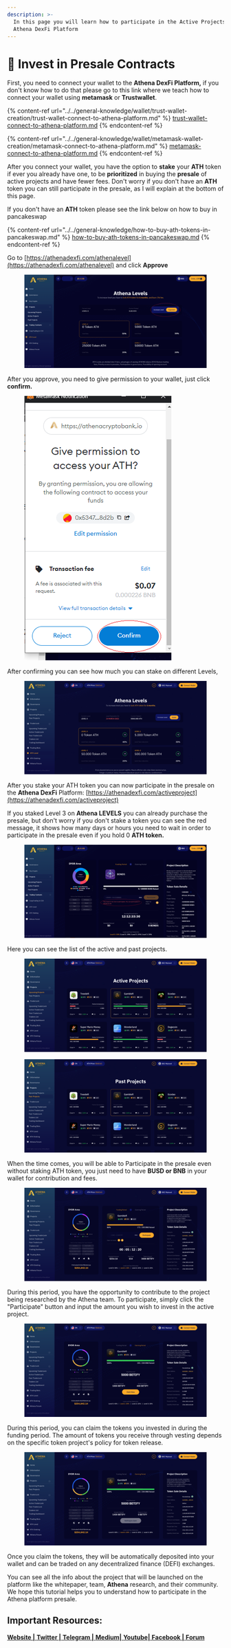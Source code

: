 ```yaml
---
description: >-
  In this page you will learn how to participate in the Active Projects in
  Athena DexFi Platform
---
```


# 🚀 Invest in Presale Contracts

First, you need to connect your wallet to the **Athena DexFi Platform,** if you don't know how to do that please go to this link where we teach how to connect your wallet using **metamask** or **Trustwallet**.

{% content-ref url="../../general-knowledge/wallet/trust-wallet-creation/trust-wallet-connect-to-athena-platform.md" %}
[trust-wallet-connect-to-athena-platform.md](../../general-knowledge/wallet/trust-wallet-creation/trust-wallet-connect-to-athena-platform.md)
{% endcontent-ref %}

{% content-ref url="../../general-knowledge/wallet/metamask-wallet-creation/metamask-connect-to-athena-platform.md" %}
[metamask-connect-to-athena-platform.md](../../general-knowledge/wallet/metamask-wallet-creation/metamask-connect-to-athena-platform.md)
{% endcontent-ref %}

After you connect your wallet, you have the option to **stake** your **ATH** token if ever you already have one, to be **prioritized** in buying the **presale** of active projects and have fewer fees. Don't worry if you don't have an **ATH** token you can still participate in the presale, as I will explain at the bottom of this page.

If you don't have an **ATH** token please see the link below on how to buy in pancakeswap

{% content-ref url="../../general-knowledge/how-to-buy-ath-tokens-in-pancakeswap.md" %}
[how-to-buy-ath-tokens-in-pancakeswap.md](../../general-knowledge/how-to-buy-ath-tokens-in-pancakeswap.md)
{% endcontent-ref %}

Go to [https://athenadexfi.com/athenalevel](https://athenadexfi.com/athenalevel) and click **Approve**

<figure><img src="../../../.gitbook/assets/22 (1).png" alt=""><figcaption></figcaption></figure>

After you approve, you need to give permission to your wallet, just click **confirm.**

<figure><img src="../../../.gitbook/assets/confirm.PNG" alt=""><figcaption></figcaption></figure>

After confirming you can see how much you can stake on different Levels,

<figure><img src="../../../.gitbook/assets/17.png" alt=""><figcaption></figcaption></figure>

After you stake your ATH token you can now participate in the presale on the **Athena DexFi** Platform: [https://athenadexfi.com/activeproject](https://athenadexfi.com/activeproject)

If you staked Level 3 on **Athena LEVELS** you can already purchase the presale, but don't worry if you don't stake a token you can see the red message, it shows how many days or hours you need to wait in order to participate in the presale even if you hold 0 **ATH token.**

<figure><img src="../../../.gitbook/assets/19.png" alt=""><figcaption></figcaption></figure>

Here you can see the list of the active and past projects.

<figure><img src="../../../.gitbook/assets/23.png" alt=""><figcaption></figcaption></figure>

<figure><img src="../../../.gitbook/assets/18.png" alt=""><figcaption></figcaption></figure>

When the time comes, you will be able to Participate in the presale even without staking ATH token, you just need to have **BUSD or BNB** in your wallet for contribution and fees.

<figure><img src="../../../.gitbook/assets/16.png" alt=""><figcaption></figcaption></figure>

During this period, you have the opportunity to contribute to the project being researched by the Athena team. To participate, simply click the "Participate" button and input the amount you wish to invest in the active project.

<figure><img src="../../../.gitbook/assets/21.png" alt=""><figcaption></figcaption></figure>

During this period, you can claim the tokens you invested in during the funding period. The amount of tokens you receive through vesting depends on the specific token project's policy for token release.

<figure><img src="../../../.gitbook/assets/20.png" alt=""><figcaption></figcaption></figure>

Once you claim the tokens, they will be automatically deposited into your wallet and can be traded on any decentralized finance (DEFI) exchanges.

You can see all the info about the project that will be launched on the platform like the whitepaper, team, **Athena** research, and their community. We hope this tutorial helps you to understand how to participate in the Athena platform presale.

## Important Resources:

[**Website |** ](https://athenadexfi.io/)[**Twitter |** ](https://twitter.com/AthenaDexFi)[**Telegram |** ](https://t.me/AthenaDexFi)[**Medium|** ](https://medium.com/@AthenaDexFi)[**Youtube|** ](https://www.youtube.com/@AthenaDexFi)[**Facebook |** ](https://www.facebook.com/AthenaDexFi)[**Forum**](https://forum.athenacryptobank.io/)
